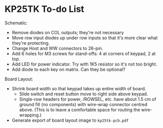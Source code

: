 KP25TK To-do List
=================

Schematic:
- Remove diodes on COL outputs; they're not necessary
- Move row input diodes up under row inputs so that it's more clear
  what they're protecting.
- Change Host and WW connectors to 26-pin.
- Add 6 holes for M3 screws for stand-offs: 4 at corners of keypad, 2 at top.
- Add LED for power indicator. Try with 1K5 resistor so it's not too bright.
- Add diode to each key on matrix. Can they be optional?

Board Layout:
- Shrink board width so that keypad takes up entire width of board.
  - Slide switch and reset button move to right side above keypad.
  - Single-row headers for power, /ROWSEL, etc. have about 1.5 cm of
    ground fill (no components) with wire-wrap connector centred above.
    (This is to leave a comfortable space for routing the wire-wrapping.)
- Generate export of board layout image to `kp25tk-pcb.pdf`
